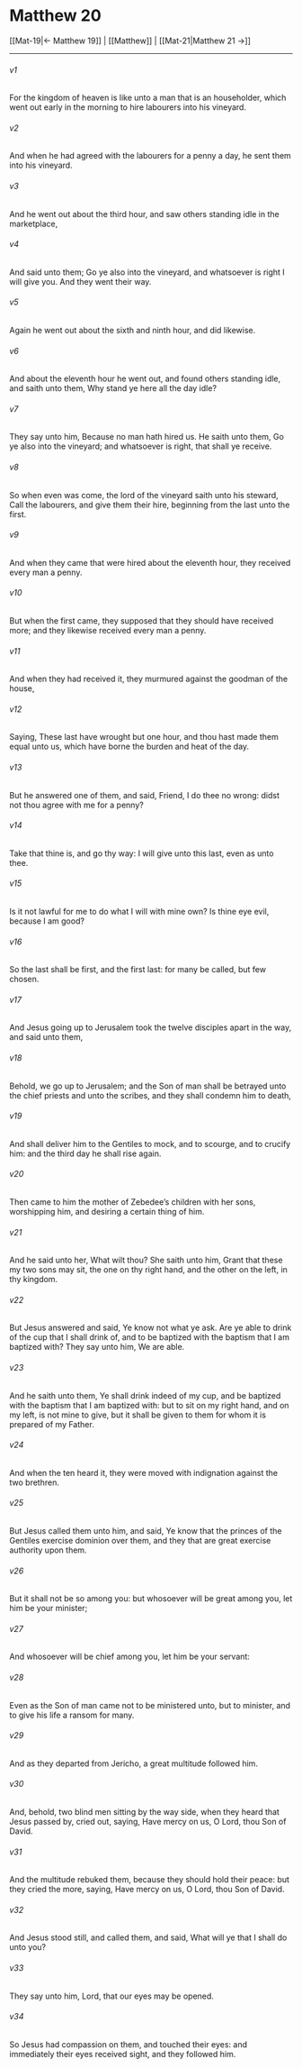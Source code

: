 # Matthew 20

[[Mat-19|← Matthew 19]] | [[Matthew]] | [[Mat-21|Matthew 21 →]]
***

###### v1
For the kingdom of heaven is like unto a man that is an householder, which went out early in the morning to hire labourers into his vineyard.
###### v2
And when he had agreed with the labourers for a penny a day, he sent them into his vineyard.
###### v3
And he went out about the third hour, and saw others standing idle in the marketplace,
###### v4
And said unto them; Go ye also into the vineyard, and whatsoever is right I will give you. And they went their way.
###### v5
Again he went out about the sixth and ninth hour, and did likewise.
###### v6
And about the eleventh hour he went out, and found others standing idle, and saith unto them, Why stand ye here all the day idle?
###### v7
They say unto him, Because no man hath hired us. He saith unto them, Go ye also into the vineyard; and whatsoever is right, that shall ye receive.
###### v8
So when even was come, the lord of the vineyard saith unto his steward, Call the labourers, and give them their hire, beginning from the last unto the first.
###### v9
And when they came that were hired about the eleventh hour, they received every man a penny.
###### v10
But when the first came, they supposed that they should have received more; and they likewise received every man a penny.
###### v11
And when they had received it, they murmured against the goodman of the house,
###### v12
Saying, These last have wrought but one hour, and thou hast made them equal unto us, which have borne the burden and heat of the day.
###### v13
But he answered one of them, and said, Friend, I do thee no wrong: didst not thou agree with me for a penny?
###### v14
Take that thine is, and go thy way: I will give unto this last, even as unto thee.
###### v15
Is it not lawful for me to do what I will with mine own? Is thine eye evil, because I am good?
###### v16
So the last shall be first, and the first last: for many be called, but few chosen.
###### v17
And Jesus going up to Jerusalem took the twelve disciples apart in the way, and said unto them,
###### v18
Behold, we go up to Jerusalem; and the Son of man shall be betrayed unto the chief priests and unto the scribes, and they shall condemn him to death,
###### v19
And shall deliver him to the Gentiles to mock, and to scourge, and to crucify him: and the third day he shall rise again.
###### v20
Then came to him the mother of Zebedee’s children with her sons, worshipping him, and desiring a certain thing of him.
###### v21
And he said unto her, What wilt thou? She saith unto him, Grant that these my two sons may sit, the one on thy right hand, and the other on the left, in thy kingdom.
###### v22
But Jesus answered and said, Ye know not what ye ask. Are ye able to drink of the cup that I shall drink of, and to be baptized with the baptism that I am baptized with? They say unto him, We are able.
###### v23
And he saith unto them, Ye shall drink indeed of my cup, and be baptized with the baptism that I am baptized with: but to sit on my right hand, and on my left, is not mine to give, but it shall be given to them for whom it is prepared of my Father.
###### v24
And when the ten heard it, they were moved with indignation against the two brethren.
###### v25
But Jesus called them unto him, and said, Ye know that the princes of the Gentiles exercise dominion over them, and they that are great exercise authority upon them.
###### v26
But it shall not be so among you: but whosoever will be great among you, let him be your minister;
###### v27
And whosoever will be chief among you, let him be your servant:
###### v28
Even as the Son of man came not to be ministered unto, but to minister, and to give his life a ransom for many.
###### v29
And as they departed from Jericho, a great multitude followed him.
###### v30
And, behold, two blind men sitting by the way side, when they heard that Jesus passed by, cried out, saying, Have mercy on us, O Lord, thou Son of David.
###### v31
And the multitude rebuked them, because they should hold their peace: but they cried the more, saying, Have mercy on us, O Lord, thou Son of David.
###### v32
And Jesus stood still, and called them, and said, What will ye that I shall do unto you?
###### v33
They say unto him, Lord, that our eyes may be opened.
###### v34
So Jesus had compassion on them, and touched their eyes: and immediately their eyes received sight, and they followed him. 
